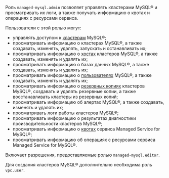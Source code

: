 Роль `managed-mysql.admin` позволяет управлять кластерами MySQL® и просматривать их логи, а также получать информацию о квотах и операциях с ресурсами сервиса.

Пользователи с этой ролью могут:
* управлять доступом к [кластерам](../../managed-mysql/concepts/index.md) MySQL®;
* просматривать информацию о кластерах MySQL®, а также создавать, изменять, удалять, запускать и останавливать их;
* просматривать информацию о [хостах](../../managed-mysql/concepts/instance-types.md) кластеров MySQL®, а также создавать, изменять и удалять их;
* просматривать информацию о базах данных MySQL®, а также создавать, изменять и удалять их;
* просматривать информацию о [пользователях](../../managed-mysql/concepts/user-rights.md) MySQL®, а также создавать, изменять и удалять их;
* просматривать информацию о [резервных копиях](../../managed-mysql/concepts/backup.md) кластеров MySQL®, создавать и удалять резервные копии, а также восстанавливать кластеры из резервных копий;
* просматривать информацию об алертах MySQL®, а также создавать, изменять и удалять их;
* просматривать логи работы кластеров MySQL®;
* просматривать информацию о результатах диагностики производительности кластеров MySQL®;
* просматривать информацию о [квотах](../../managed-mysql/concepts/limits.md#mmy-quotas) сервиса Managed Service for MySQL®;
* просматривать информацию об операциях с ресурсами сервиса Managed Service for MySQL®.

Включает разрешения, предоставляемые ролью `managed-mysql.editor`.

Для создания кластеров MySQL® дополнительно необходима роль `vpc.user`.